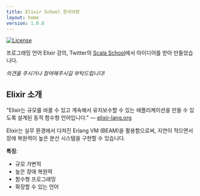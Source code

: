 ```yaml
---
title: Elixir School 한국어판
layout: home
version: 1.0.0
---
```


[![License](//img.shields.io/badge/license-MIT-brightgreen.svg)](http://opensource.org/licenses/MIT)

프로그래밍 언어 Elixir 강의, Twitter의 [Scala School](http://twitter.github.io/scala_school/)에서 아이디어를 받아 만들었습니다.

_의견을 주시거나 참여해주시길 부탁드립니다!_

## Elixir 소개

"Elixir는 규모를 바꿀 수 있고 계속해서 유지보수할 수 있는 애플리케이션을 만들 수 있도록 설계된 동적 함수형 언어입니다." — [elixir-lang.org](http://elixir-lang.org/)

Elixir는 실무 환경에서 다져진 Erlang VM (BEAM)을 활용함으로써, 지연이 적으면서 장애 복원력이 높은 분산 시스템을 구현할 수 있습니다.

__특징__:

+ 규모 가변적
+ 높은 장애 복원력
+ 함수형 프로그래밍
+ 확장할 수 있는 언어
